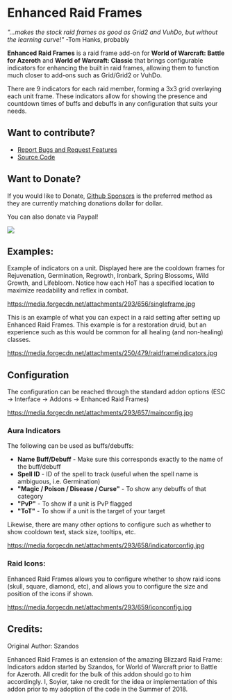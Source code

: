 # Enhanced Raid Frames

_"...makes the stock raid frames as good as Grid2 and VuhDo, but without the learning curve!"_ -Tom Hanks, probably

**Enhanced Raid Frames** is a raid frame add-on for **World of Warcraft: Battle for Azeroth** and **World of Warcraft: Classic** that brings configurable indicators for enhancing the built in raid frames, allowing them to function much closer to add-ons such as Grid/Grid2 or VuhDo.

There are 9 indicators for each raid member, forming a 3x3 grid overlaying each unit frame. These indicators allow for showing the presence and countdown times of buffs and debuffs in any configuration that suits your needs.

## Want to contribute?
* [Report Bugs and Request Features](https://github.com/brittyazel/RaidFrameIndicators/issues "Enhanced Raid Frames - Issues")
* [Source Code](https://github.com/brittyazel/RaidFrameIndicators "Enhanced Raid Frames")


## Want to Donate? 
If you would like to Donate, [Github Sponsors](https://github.com/sponsors/brittyazel "Sponsor Me") is the preferred method as they are currently matching donations dollar for dollar.

You can also donate via Paypal!

[![](https://www.paypalobjects.com/en_US/i/btn/btn_donateCC_LG.gif "")](https://www.paypal.com/cgi-bin/webscr?cmd=_s-xclick&hosted_button_id=AHE522HQ8CAY4 "Donate to Enhanced Raid Frames!")


## Examples:
Example of indicators on a unit. Displayed here are the cooldown frames for Rejuvenation, Germination, Regrowth, Ironbark, Spring Blossoms, Wild Growth, and Lifebloom. Notice how each HoT has a specified location to maximize readability and reflex in combat.

https://media.forgecdn.net/attachments/293/656/singleframe.jpg

This is an example of what you can expect in a raid setting after setting up Enhanced Raid Frames. This example is for a restoration druid, but an experience such as this would be common for all healing (and non-healing) classes.

https://media.forgecdn.net/attachments/250/479/raidframeindicators.jpg


## Configuration
The configuration can be reached through the standard addon options (ESC -&gt; Interface -&gt; Addons -&gt; Enhanced Raid Frames)

https://media.forgecdn.net/attachments/293/657/mainconfig.jpg

### Aura Indicators
The following can be used as buffs/debuffs:

* **Name Buff/Debuff** - Make sure this corresponds exactly to the name of the buff/debuff
* **Spell ID** - ID of the spell to track (useful when the spell name is ambiguous, i.e. Germination)
* **"Magic / Poison / Disease / Curse"** - To show any debuffs of that category
* **"PvP"** - To show if a unit is PvP flagged
* **"ToT"** - To show if a unit is the target of your target

Likewise, there are many other options to configure such as whether to show cooldown text, stack size, tooltips, etc.

https://media.forgecdn.net/attachments/293/658/indicatorconfig.jpg

### Raid Icons:

Enhanced Raid Frames allows you to configure whether to show raid icons (skull, square, diamond, etc), and allows you to configure the size and position of the icons if shown.

https://media.forgecdn.net/attachments/293/659/iconconfig.jpg

## Credits:
Original Author: Szandos

Enhanced Raid Frames is an extension of the amazing Blizzard Raid Frame: Indicators addon started by Szandos, for World of Warcraft prior to Battle for Azeroth. All credit for the bulk of this addon should go to him accordingly. I, Soyier, take no credit for the idea or implementation of this addon prior to my adoption of the code in the Summer of 2018. 
